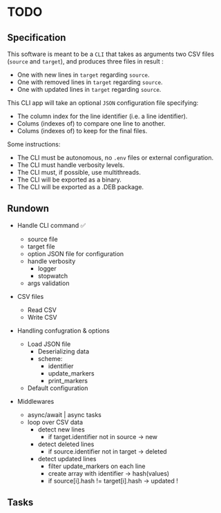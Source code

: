 # TODO

## Specification

This software is meant to be a `CLI` that takes as arguments two CSV files (`source` and `target`), and produces three files in result :
- One with new lines in `target` regarding `source`.
- One with removed lines in `target` regarding `source`.
- One with updated lines in `target` regarding `source`.

This CLI app will take an optional `JSON` configuration file specifying:
- The column index for the line identifier (i.e. a line identifier).
- Colums (indexes of) to compare one line to another.
- Colums (indexes of) to keep for the final files.

Some instructions:
- The CLI must be autonomous, no `.env` files or external configuration.
- The CLI must handle verbosity levels.
- The CLI must, if possible, use multithreads.
- The CLI will be exported as a binary.
- The CLI will be exported as a .DEB package.

## Rundown

- Handle CLI command ✅
    - source file
    - target file
    - option JSON file for configuration
    - handle verbosity
        - logger
        - stopwatch
    - args validation

- CSV files
    - Read CSV
    - Write CSV

- Handling confugration & options
    - Load JSON file
        - Deserializing data
        - scheme:
            - identifier
            - update_markers
            - print_markers
    - Default configuration

- Middlewares
    - async/await | async tasks
    - loop over CSV data
        - detect new lines
            - if target.identifier not in source -> new
        - detect deleted lines
            - if source.identifier not in target -> deleted
        - detect updated lines
            - filter update_markers on each line
            - create array with identifier -> hash(values)
            - if source[i].hash != target[i].hash -> updated !

## Tasks


